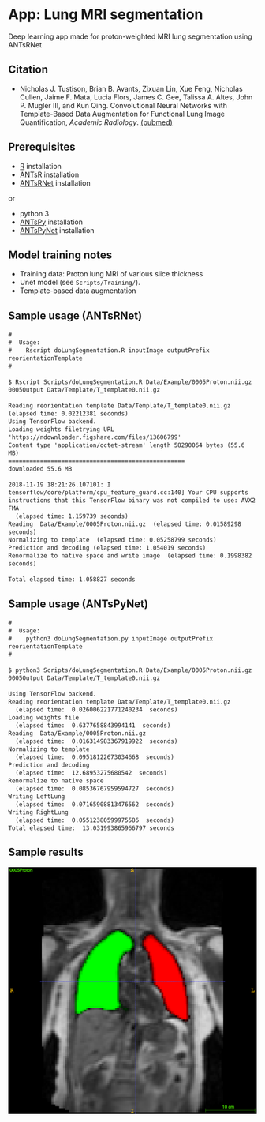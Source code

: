 # App:  Lung MRI segmentation

Deep learning app made for proton-weighted MRI lung segmentation using ANTsRNet

## Citation

* Nicholas J. Tustison, Brian B. Avants, Zixuan Lin, Xue Feng, Nicholas Cullen, Jaime F. Mata, Lucia Flors, James C. Gee, Talissa A. Altes, John P. Mugler III, and Kun Qing.  Convolutional Neural Networks with Template-Based Data Augmentation for Functional Lung Image Quantification, _Academic Radiology_. [(pubmed)](https://www.ncbi.nlm.nih.gov/pubmed/30195415)

## Prerequisites

* [R](https://www.r-project.org) installation
* [ANTsR](https://github.com/ANTsX/ANTsR) installation
* [ANTsRNet](https://github.com/ANTsX/ANTsRNet) installation

or

* python 3
* [ANTsPy](https://github.com/ANTsX/ANTsPy) installation
* [ANTsPyNet](https://github.com/ANTsX/ANTsPyNet) installation

## Model training notes

* Training data: Proton lung MRI of various slice thickness
* Unet model (see ``Scripts/Training/``).
* Template-based data augmentation

## Sample usage (ANTsRNet)

```
#
#  Usage:
#    Rscript doLungSegmentation.R inputImage outputPrefix reorientationTemplate
#

$ Rscript Scripts/doLungSegmentation.R Data/Example/0005Proton.nii.gz 0005Output Data/Template/T_template0.nii.gz

Reading reorientation template Data/Template/T_template0.nii.gz  (elapsed time: 0.02212381 seconds)
Using TensorFlow backend.
Loading weights filetrying URL 'https://ndownloader.figshare.com/files/13606799'
Content type 'application/octet-stream' length 58290064 bytes (55.6 MB)
==================================================
downloaded 55.6 MB

2018-11-19 18:21:26.107101: I tensorflow/core/platform/cpu_feature_guard.cc:140] Your CPU supports instructions that this TensorFlow binary was not compiled to use: AVX2 FMA
  (elapsed time: 1.159739 seconds)
Reading  Data/Example/0005Proton.nii.gz  (elapsed time: 0.01589298 seconds)
Normalizing to template  (elapsed time: 0.05258799 seconds)
Prediction and decoding (elapsed time: 1.054019 seconds)
Renormalize to native space and write image  (elapsed time: 0.1998382 seconds)

Total elapsed time: 1.058827 seconds
```

## Sample usage (ANTsPyNet)

```
#
#  Usage:
#    python3 doLungSegmentation.py inputImage outputPrefix reorientationTemplate
#

$ python3 Scripts/doLungSegmentation.R Data/Example/0005Proton.nii.gz 0005Output Data/Template/T_template0.nii.gz

Using TensorFlow backend.
Reading reorientation template Data/Template/T_template0.nii.gz
  (elapsed time:  0.026006221771240234  seconds)
Loading weights file
  (elapsed time:  0.6377658843994141  seconds)
Reading  Data/Example/0005Proton.nii.gz
  (elapsed time:  0.016314983367919922  seconds)
Normalizing to template
  (elapsed time:  0.09518122673034668  seconds)
Prediction and decoding
  (elapsed time:  12.68953275680542  seconds)
Renormalize to native space
  (elapsed time:  0.08536767959594727  seconds)
Writing LeftLung
  (elapsed time:  0.07165908813476562  seconds)
Writing RightLung
  (elapsed time:  0.05512380599975586  seconds)
Total elapsed time:  13.031993865966797 seconds
```



## Sample results

![Lung extraction results](Documentation/Images/resultsLungSegmentation.png)
